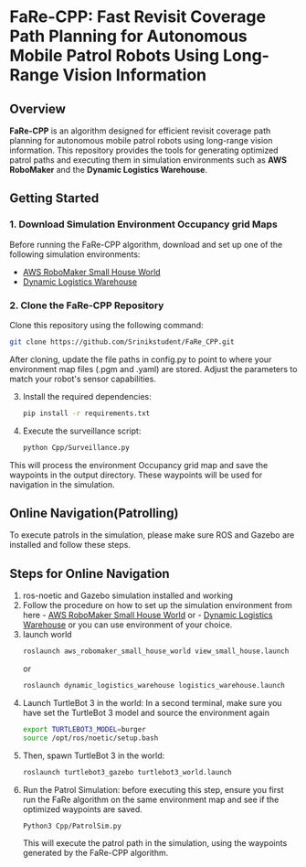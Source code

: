 # FaRe-CPP: Fast Revisit Coverage Path Planning for Autonomous Mobile Patrol Robots Using Long-Range Vision Information

## Overview
**FaRe-CPP** is an algorithm designed for efficient revisit coverage path planning for autonomous mobile patrol robots using long-range vision information. This repository provides the tools for generating optimized patrol paths and executing them in simulation environments such as **AWS RoboMaker** and the **Dynamic Logistics Warehouse**.

## Getting Started

### 1. Download Simulation Environment Occupancy grid Maps

Before running the FaRe-CPP algorithm, download and set up one of the following simulation environments:
- [AWS RoboMaker Small House World](https://github.com/aws-robotics/aws-robomaker-small-house-world)
- [Dynamic Logistics Warehouse](https://github.com/belal-ibrahim/dynamic_logistics_warehouse)

### 2. Clone the FaRe-CPP Repository

Clone this repository using the following command:

```bash
git clone https://github.com/Srinikstudent/FaRe_CPP.git
```
After cloning, update the file paths in config.py to point to where your environment map files (.pgm and .yaml) are stored. Adjust the parameters to match your robot's sensor capabilities.

3. Install the required dependencies:

    ```bash
    pip install -r requirements.txt
    ```

4. Execute the surveillance script:

    ```bash
    python Cpp/Surveillance.py
    ```

This will process the environment Occupancy grid map and save the waypoints in the output directory. These waypoints will be used for navigation in the simulation.

## Online Navigation(Patrolling)
To execute patrols in the simulation, please make sure ROS and Gazebo are installed and follow these steps.
## Steps for Online Navigation
1. ros-noetic and Gazebo simulation installed and working
2. Follow the procedure  on how to set up the simulation environment from here - [AWS RoboMaker Small House World](https://github.com/aws-robotics/aws-robomaker-small-house-world)  or - [Dynamic Logistics Warehouse](https://github.com/belal-ibrahim/dynamic_logistics_warehouse) or you can use environment of your choice.
3. launch world 
   ```bash
   roslaunch aws_robomaker_small_house_world view_small_house.launch
   ```
   or
   ```bash
   roslaunch dynamic_logistics_warehouse logistics_warehouse.launch
   ```
4. Launch TurtleBot 3 in the world: In a second terminal, make sure you have set the TurtleBot 3 model and source the environment again
   ```bash
   export TURTLEBOT3_MODEL=burger  
   source /opt/ros/noetic/setup.bash
   ```
5. Then, spawn TurtleBot 3 in the world:
   ```bash
   roslaunch turtlebot3_gazebo turtlebot3_world.launch
   ```
6. Run the Patrol Simulation: before executing this step, ensure you first run the FaRe algorithm on the same environment map and see if the optimized waypoints are saved.
   ```bash
   Python3 Cpp/PatrolSim.py
   ```
   This will execute the patrol path in the simulation, using the waypoints generated by the FaRe-CPP algorithm.
   
   
   
